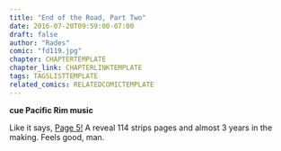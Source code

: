 ```yaml
---
title: "End of the Road, Part Two"
date: 2016-07-20T09:59:00-07:00
draft: false
author: "Rades"
comic: "fd119.jpg"
chapter: CHAPTERTEMPLATE
chapter_link: CHAPTERLINKTEMPLATE
tags: TAGSLISTTEMPLATE
related_comics: RELATEDCOMICTEMPLATE
---
```


****cue Pacific Rim music****


Like it says, <a href="/comic/it-probably-happens-a-lot/">Page 5!</a> A reveal 114 strips pages and almost 3 years in the making. Feels good, man.

